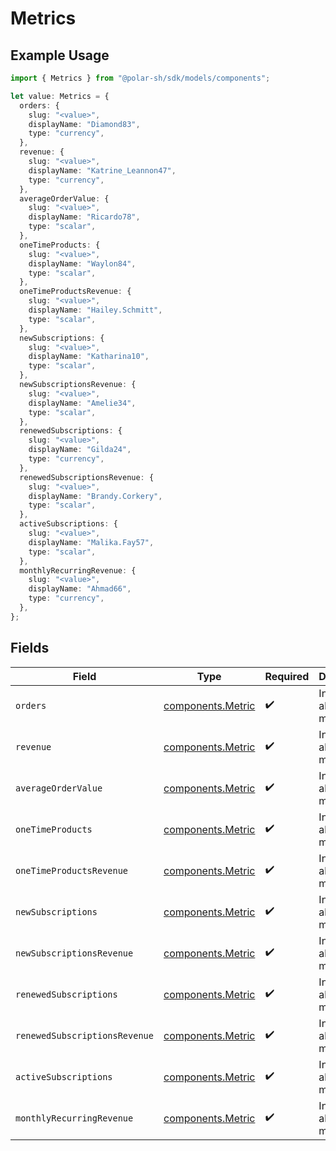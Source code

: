 # Metrics

## Example Usage

```typescript
import { Metrics } from "@polar-sh/sdk/models/components";

let value: Metrics = {
  orders: {
    slug: "<value>",
    displayName: "Diamond83",
    type: "currency",
  },
  revenue: {
    slug: "<value>",
    displayName: "Katrine_Leannon47",
    type: "currency",
  },
  averageOrderValue: {
    slug: "<value>",
    displayName: "Ricardo78",
    type: "scalar",
  },
  oneTimeProducts: {
    slug: "<value>",
    displayName: "Waylon84",
    type: "scalar",
  },
  oneTimeProductsRevenue: {
    slug: "<value>",
    displayName: "Hailey.Schmitt",
    type: "scalar",
  },
  newSubscriptions: {
    slug: "<value>",
    displayName: "Katharina10",
    type: "scalar",
  },
  newSubscriptionsRevenue: {
    slug: "<value>",
    displayName: "Amelie34",
    type: "scalar",
  },
  renewedSubscriptions: {
    slug: "<value>",
    displayName: "Gilda24",
    type: "currency",
  },
  renewedSubscriptionsRevenue: {
    slug: "<value>",
    displayName: "Brandy.Corkery",
    type: "scalar",
  },
  activeSubscriptions: {
    slug: "<value>",
    displayName: "Malika.Fay57",
    type: "scalar",
  },
  monthlyRecurringRevenue: {
    slug: "<value>",
    displayName: "Ahmad66",
    type: "currency",
  },
};
```

## Fields

| Field                                                  | Type                                                   | Required                                               | Description                                            |
| ------------------------------------------------------ | ------------------------------------------------------ | ------------------------------------------------------ | ------------------------------------------------------ |
| `orders`                                               | [components.Metric](../../models/components/metric.md) | :heavy_check_mark:                                     | Information about a metric.                            |
| `revenue`                                              | [components.Metric](../../models/components/metric.md) | :heavy_check_mark:                                     | Information about a metric.                            |
| `averageOrderValue`                                    | [components.Metric](../../models/components/metric.md) | :heavy_check_mark:                                     | Information about a metric.                            |
| `oneTimeProducts`                                      | [components.Metric](../../models/components/metric.md) | :heavy_check_mark:                                     | Information about a metric.                            |
| `oneTimeProductsRevenue`                               | [components.Metric](../../models/components/metric.md) | :heavy_check_mark:                                     | Information about a metric.                            |
| `newSubscriptions`                                     | [components.Metric](../../models/components/metric.md) | :heavy_check_mark:                                     | Information about a metric.                            |
| `newSubscriptionsRevenue`                              | [components.Metric](../../models/components/metric.md) | :heavy_check_mark:                                     | Information about a metric.                            |
| `renewedSubscriptions`                                 | [components.Metric](../../models/components/metric.md) | :heavy_check_mark:                                     | Information about a metric.                            |
| `renewedSubscriptionsRevenue`                          | [components.Metric](../../models/components/metric.md) | :heavy_check_mark:                                     | Information about a metric.                            |
| `activeSubscriptions`                                  | [components.Metric](../../models/components/metric.md) | :heavy_check_mark:                                     | Information about a metric.                            |
| `monthlyRecurringRevenue`                              | [components.Metric](../../models/components/metric.md) | :heavy_check_mark:                                     | Information about a metric.                            |